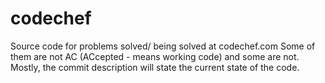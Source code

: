 codechef
========

Source code for problems solved/ being solved at codechef.com
Some of them are not AC (ACcepted - means working code) and some are not. 
Mostly, the commit description will state the current state of the code.

